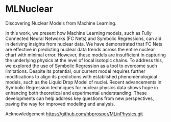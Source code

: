 # MLNuclear
Discovering Nuclear Models from Machine Learning.

In this work, we present how Machine Learning models, such as Fully Connected Neural 
Networks (FC Nets) and Symbolic Regressions, can aid in deriving insights from nuclear 
data. We have demonstrated that FC Nets are effective in predicting nuclear data trends across the 
entire nuclear chart with minimal error. 
However, these models are insufficient in capturing the underlying 
physics at the level of local isotopic chains. To address this, 
we explored the use of Symbolic Regression as a tool to overcome such 
limitations. Despite its potential, our current model requires further 
modifications to align its predictions with established phenomenological 
models, such as the Liquid Drop Model of nuclei. Recent advancements in Symbolic 
Regression techniques for nuclear physics data shows hope in enhancing both 
theoretical and experimental understanding. These developments can help address 
key questions from new perspectives, paving the way for improved modeling and analysis.

Acknowledgement
https://github.com/hbprosper/MLinPhysics.git
